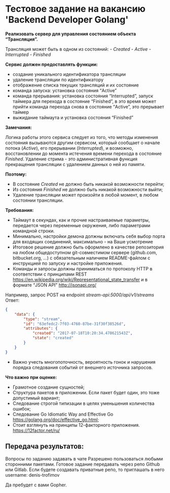 # Тестовое задание на вакансию 'Backend Developer Golang'

**Реализовать сервер для управления состоянием объекта “Трансляция”.**

Трансляция может быть в одном из состояний:
*- Created*
*- Active*
*- Interrupted*
*- Finished*

**Сервис должен предоставлять функции:**

- создание уникального идентификатора трансляции
- удаление трансляции по идентификатору
- отображение списка текущих трансляций и их состояние
- команда запуска: установка состояния “Active”
- команда прерывания: установка состояния “Interrupted”, запуск таймера для перехода в состояние “Finished”, в это время может прийти команда перехода снова в состояние “Active”, это прерывает таймер
- выжидание таймаута и установка состояния “Finished”

**Замечания:**

Логика работы этого сервиса следует из того, что методы изменения состояния вызываются другим сервисом, который сообщает о начале потока (*Active*), его прерывании (*Interrupted*), и возможно, восстановлении до момента истечения времени перехода в состояние *Finished*. Удаление стрима - это административная функция прекращения трансляции с удалением данных о ней из памяти.

**Поэтому:**

- В состояние *Created* не должно быть никакой возможности перейти;
- Из состояния *Finished* не должно быть никакой возможности выйти;
- Удаление трансляции может произойти в любой момент, в любом состоянии трансляции.

**Требования:**

- Таймаут в секундах, как и прочие настраиваемые параметры, передается через переменные окружения, либо параметрами командной строки.
- Минимально, настройки демона должны включать себя выбор порта для входящих соединений, максимально - на Ваше усмотрение
- Итоговое решение должно быть оформлено в качестве репозитория на любом общедоступном git-совместимом сервере (github.com, bitbucket.org, ...) с обязательным наличием README-файлом с инструкцией по запуску и настройке приложения.
- Команды и запросы должны приниматься по протоколу HTTP в соответствии с принципами REST https://en.wikipedia.org/wiki/Representational_state_transfer и в формате “JSON API” http://jsonapi.org/

Например, запрос POST на endpoint *stream-api:5000/api/v1/streams*
Ответ:

```json
{
	"data": {
		"type": "stream",
		"id": "63efedc2-7f03-4760-87be-31f30f38526d",
		"attributes": {
			"created": "2017-07-18T10:20:34.478621543Z",
			"state": "created"
		}
	}
}
```

- Важно учесть многопоточность, вероятность гонок и нарушения порядка следования событий от внешнего источника запросов.

**Что важно при оценке:**

- Грамотное создание сущностей;
- Структура пакетов в приложении. Если пакет будет один, это тоже допустимый вариант;
- Следование строгой типизации в целях уменьшения количества ошибок;
- Следование Go Idiomatic Way and Effective Go https://golang.org/doc/effective_go.html;
- Стоит взглянуть на принципы 12-факторного приложения. https://12factor.net/ru/

## Передача результатов:

Вопросы по заданию задавать в чате
Разрешено пользоваться любыми сторонними пакетами.
Готовое задание передавать через репо Github или Gitlab.
Если будете создавать приватные репо, то приглашать в него username: denis-trofimov

Да пребудет с вами Gopher.